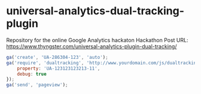 # universal-analytics-dual-tracking-plugin
Repository for the online Google Analytics hackaton
Hackathon Post URL: 
https://www.thyngster.com/universal-analytics-plugin-dual-tracking/


```javascript
ga('create', 'UA-286304-123', 'auto');
ga('require', 'dualtracking', 'http://www.yourdomain.com/js/dualtracking.js', {
    property: 'UA-123123123213-11',
    debug: true
});
ga('send', 'pageview');

